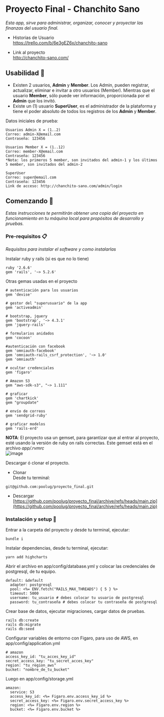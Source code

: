 # Proyecto Final - Chanchito Sano
_Esta app, sirve para administrar, organizar, conocer y proyectar las finanzas del usuario final._

- Historias de Usuario\
https://trello.com/b/6e3gEZ6x/chanchito-sano

- Link al proyecto\
http://chanchito-sano.com/

## Usabilidad 👾

- Existen 2 usuarios, **Admin** y **Member**. Los Admin, pueden registrar, actualizar, eliminar e invitar a otro usuarios (Member). Mientras que el usuario **Member**, sólo puede ver información, proporcionada por el **Admin** que los invitó.
- Existe un (1) usuario **SuperUser**, es el administrador de la plataforma y tiene el poder absoluto de todos los registros de los **Admin** y **Member**.

Datos iniciales de prueba:
```
Usuarios Admin X = (1..2)
Correo: admin-X@email.com
Contraseña: 123456

Usuarios Member X = (1..12)
Correo: member-X@email.com
Contraseña: 123456
*Nota: los primeros 5 member, son invitados del admin-1 y los últimos 5 member, son invitados del admin-2

SuperUser
Correo: super@email.com
Contraseña: 123456
Link de acceso: http://chanchito-sano.com/admin/login
```

## Comenzando 🚀

_Estas instrucciones te permitirán obtener una copia del proyecto en funcionamiento en tu máquina local para propósitos de desarrollo y pruebas._

### Pre-requisitos 📋

_Requisitos para instalar el software y como instalarlas_

Instalar ruby y rails (si es que no lo tiene)
```
ruby '2.6.6'
gem 'rails', '~> 5.2.6'
```
Otras gemas usadas en el proyecto
```
# autenticación para los usuarios
gem 'devise'

# gestor del "superusuario" de la app
gem 'activeadmin'

# bootstrap, jquery
gem 'bootstrap', '~> 4.3.1'
gem 'jquery-rails'

# formularios anidados
gem 'cocoon'

#autenticación con facebook
gem 'omniauth-facebook'
gem 'omniauth-rails_csrf_protection', '~> 1.0'
gem 'omniauth'

# ocultar credenciales
gem 'figaro'

# Amazon S3
gem "aws-sdk-s3", "~> 1.111"

# graficar
gem 'chartkick'
gem "groupdate"

# envío de correos
gem 'sendgrid-ruby'

# graficar modelos
gem 'rails-erd'
```
**NOTA**: El proyecto usa un gemset, para garantizar que al entrar al proyecto, esté usando la versión de ruby on rails correctas. Este gemset está en el archivo *app/.rvmrc*\
![image](https://user-images.githubusercontent.com/83673595/160249970-41c054c7-8c40-47de-825b-c31780b47ed0.png)

Descargar ó clonar el proyecto.
- Clonar\
Desde tu terminal:
```
git@github.com:poolug/proyecto_final.git
```
- Descargar\
[https://github.com/poolug/proyecto_final/archive/refs/heads/main.zip](https://github.com/poolug/proyecto_final/archive/refs/heads/main.zip)

### Instalación y setup 🔧
Entrar a la carpeta del proyecto y desde tu terminal, ejecutar:
```
bundle i
```
Instalar dependencias, desde tu terminal, ejecutar:
```
yarn add highcharts
```
Abrir el archivo en app/config/database.yml y colocar las credenciales de postgresql, de tu equipo.
```
default: &default
  adapter: postgresql
  pool: <%= ENV.fetch("RAILS_MAX_THREADS") { 5 } %>
  timeout: 5000
  username: tu_usuario # debes colocar tu usuario de postgresql
  password: tu_contraseña # debes colocar tu contraseña de postgresql
```
Crear base de datos, ejecutar migraciones, cargar datos de pruebas.
```
rails db:create
rails db:migrate
rails db:seed
```
Configurar variables de entorno con Figaro, para uso de AWS, en app/config/application.yml
```
# amazon
access_key_id: "tu_acces_key_id"
secret_access_key: "tu_secret_acces_key"
region: "tu_region_aws"
bucket: "nombre_de_tu_bucket"
```
Luego en app/config/storage.yml
```
amazon:
  service: S3
  access_key_id: <%= Figaro.env.access_key_id %>
  secret_access_key: <%= Figaro.env.secret_access_key %>
  region: <%= Figaro.env.region %>
  bucket: <%= Figaro.env.bucket %>
```
